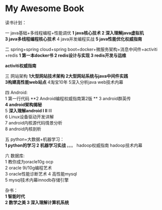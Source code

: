 # My Awesome Book

读书计划：

一 java基础+多线程编程+性能调优
**1 java核心技术
2 深入理解java虚拟机   
3 java多线程编程核心技术**
4 java并发编程实战
**5 java性能优化权威指南**

二 spring+spring cloud+spring boot+docker+微服务架构+消息中间件+activiti+redis
**1 第一本docker书
2 redis设计与实现
3 redis开发与运维**

**activiti权威指南**


三 网站架构
**1大型网站技术架构
2大型网站系统与java中间件实践  
3构建高性能web站点**
4淘宝10年
5深入分析java web技术内幕  


四 Android:   
1 第一行代码
**2 Android编程权威指南第2版 **
3 android群英传  
**4 android架构揭秘**  
5 **深入理解android I II** III  
6 Linux设备驱动开发详解  
7 android内核源代码情景分析  
8 android内核剖析


五 python+大数据+机器学习：  
**1 python的学习
2 机器学习实战**
。。。
hadoop权威指南
hadoop技术内幕

六 数据库:  
1 教你成为oracle10g ocp  
2 oracle 9i/10g编程艺术  
3 oracle性能诊断艺术
4 高性能mysql  
5 mysql技术内幕innodb存储引擎


杂书：  
**1 智能时代  
2 数学之美
3 深入理解计算机系统**  
 


